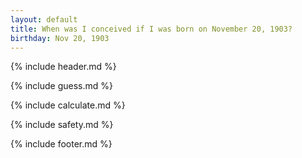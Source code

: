 ```yaml
---
layout: default
title: When was I conceived if I was born on November 20, 1903?
birthday: Nov 20, 1903
---
```


{% include header.md %}

{% include guess.md %}

{% include calculate.md %}

{% include safety.md %}

{% include footer.md %}



